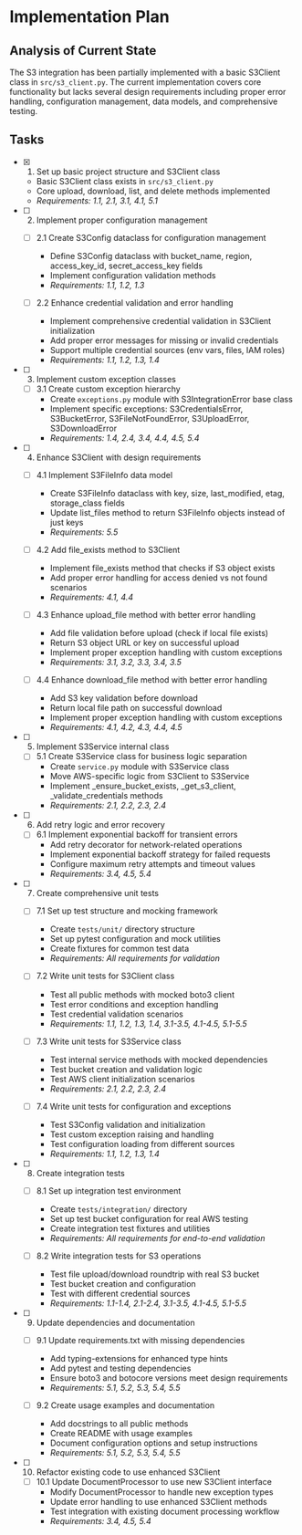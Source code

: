 # Implementation Plan

## Analysis of Current State

The S3 integration has been partially implemented with a basic S3Client class in `src/s3_client.py`. The current implementation covers core functionality but lacks several design requirements including proper error handling, configuration management, data models, and comprehensive testing.

## Tasks

- [x] 1. Set up basic project structure and S3Client class
  - Basic S3Client class exists in `src/s3_client.py`
  - Core upload, download, list, and delete methods implemented
  - _Requirements: 1.1, 2.1, 3.1, 4.1, 5.1_

- [ ] 2. Implement proper configuration management
  - [ ] 2.1 Create S3Config dataclass for configuration management
    - Define S3Config dataclass with bucket_name, region, access_key_id, secret_access_key fields
    - Implement configuration validation methods
    - _Requirements: 1.1, 1.2, 1.3_
  
  - [ ] 2.2 Enhance credential validation and error handling
    - Implement comprehensive credential validation in S3Client initialization
    - Add proper error messages for missing or invalid credentials
    - Support multiple credential sources (env vars, files, IAM roles)
    - _Requirements: 1.1, 1.2, 1.3, 1.4_

- [ ] 3. Implement custom exception classes
  - [ ] 3.1 Create custom exception hierarchy
    - Create `exceptions.py` module with S3IntegrationError base class
    - Implement specific exceptions: S3CredentialsError, S3BucketError, S3FileNotFoundError, S3UploadError, S3DownloadError
    - _Requirements: 1.4, 2.4, 3.4, 4.4, 4.5, 5.4_

- [ ] 4. Enhance S3Client with design requirements
  - [ ] 4.1 Implement S3FileInfo data model
    - Create S3FileInfo dataclass with key, size, last_modified, etag, storage_class fields
    - Update list_files method to return S3FileInfo objects instead of just keys
    - _Requirements: 5.5_
  
  - [ ] 4.2 Add file_exists method to S3Client
    - Implement file_exists method that checks if S3 object exists
    - Add proper error handling for access denied vs not found scenarios
    - _Requirements: 4.1, 4.4_
  
  - [ ] 4.3 Enhance upload_file method with better error handling
    - Add file validation before upload (check if local file exists)
    - Return S3 object URL or key on successful upload
    - Implement proper exception handling with custom exceptions
    - _Requirements: 3.1, 3.2, 3.3, 3.4, 3.5_
  
  - [ ] 4.4 Enhance download_file method with better error handling
    - Add S3 key validation before download
    - Return local file path on successful download
    - Implement proper exception handling with custom exceptions
    - _Requirements: 4.1, 4.2, 4.3, 4.4, 4.5_

- [ ] 5. Implement S3Service internal class
  - [ ] 5.1 Create S3Service class for business logic separation
    - Create `service.py` module with S3Service class
    - Move AWS-specific logic from S3Client to S3Service
    - Implement _ensure_bucket_exists, _get_s3_client, _validate_credentials methods
    - _Requirements: 2.1, 2.2, 2.3, 2.4_

- [ ] 6. Add retry logic and error recovery
  - [ ] 6.1 Implement exponential backoff for transient errors
    - Add retry decorator for network-related operations
    - Implement exponential backoff strategy for failed requests
    - Configure maximum retry attempts and timeout values
    - _Requirements: 3.4, 4.5, 5.4_

- [ ] 7. Create comprehensive unit tests
  - [ ] 7.1 Set up test structure and mocking framework
    - Create `tests/unit/` directory structure
    - Set up pytest configuration and mock utilities
    - Create fixtures for common test data
    - _Requirements: All requirements for validation_
  
  - [ ] 7.2 Write unit tests for S3Client class
    - Test all public methods with mocked boto3 client
    - Test error conditions and exception handling
    - Test credential validation scenarios
    - _Requirements: 1.1, 1.2, 1.3, 1.4, 3.1-3.5, 4.1-4.5, 5.1-5.5_
  
  - [ ] 7.3 Write unit tests for S3Service class
    - Test internal service methods with mocked dependencies
    - Test bucket creation and validation logic
    - Test AWS client initialization scenarios
    - _Requirements: 2.1, 2.2, 2.3, 2.4_
  
  - [ ] 7.4 Write unit tests for configuration and exceptions
    - Test S3Config validation and initialization
    - Test custom exception raising and handling
    - Test configuration loading from different sources
    - _Requirements: 1.1, 1.2, 1.3, 1.4_

- [ ] 8. Create integration tests
  - [ ] 8.1 Set up integration test environment
    - Create `tests/integration/` directory
    - Set up test bucket configuration for real AWS testing
    - Create integration test fixtures and utilities
    - _Requirements: All requirements for end-to-end validation_
  
  - [ ] 8.2 Write integration tests for S3 operations
    - Test file upload/download roundtrip with real S3 bucket
    - Test bucket creation and configuration
    - Test with different credential sources
    - _Requirements: 1.1-1.4, 2.1-2.4, 3.1-3.5, 4.1-4.5, 5.1-5.5_

- [ ] 9. Update dependencies and documentation
  - [ ] 9.1 Update requirements.txt with missing dependencies
    - Add typing-extensions for enhanced type hints
    - Add pytest and testing dependencies
    - Ensure boto3 and botocore versions meet design requirements
    - _Requirements: 5.1, 5.2, 5.3, 5.4, 5.5_
  
  - [ ] 9.2 Create usage examples and documentation
    - Add docstrings to all public methods
    - Create README with usage examples
    - Document configuration options and setup instructions
    - _Requirements: 5.1, 5.2, 5.3, 5.4, 5.5_

- [ ] 10. Refactor existing code to use enhanced S3Client
  - [ ] 10.1 Update DocumentProcessor to use new S3Client interface
    - Modify DocumentProcessor to handle new exception types
    - Update error handling to use enhanced S3Client methods
    - Test integration with existing document processing workflow
    - _Requirements: 3.4, 4.5, 5.4_
